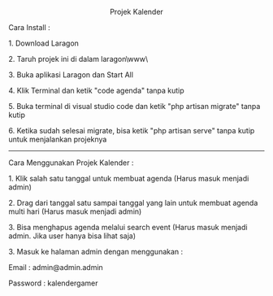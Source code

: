 <p align="center">Projek Kalender</p>
<p>Cara Install :</p>
<p>1. Download Laragon</p>
<p>2. Taruh projek ini di dalam laragon\www\</p>
<p>3. Buka aplikasi Laragon dan Start All</p>
<p>4. Klik Terminal dan ketik "code agenda" tanpa kutip</p>
<p>5. Buka terminal di visual studio code dan ketik "php artisan migrate" tanpa kutip</p>
<p>6. Ketika sudah selesai migrate, bisa ketik "php artisan serve" tanpa kutip untuk menjalankan projeknya</p>
<hr>

<p>Cara Menggunakan Projek Kalender :</p>
<p>1. Klik salah satu tanggal untuk membuat agenda (Harus masuk menjadi admin)</p>
<p>2. Drag dari tanggal satu sampai tanggal yang lain untuk membuat agenda multi hari (Harus masuk menjadi admin)</p>
<p>3. Bisa menghapus agenda melalui search event (Harus masuk menjadi admin. Jika user hanya bisa lihat saja)</p>
<p>3. Masuk ke halaman admin dengan menggunakan :</p>
<p>Email : admin@admin.admin</p>
<p>Password : kalendergamer</p>
